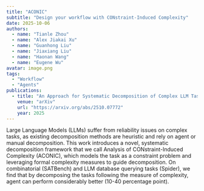 ```yaml
---
title: "ACONIC"
subtitle: "Design your workflow with CONstraint-Induced Complexity"
date: 2025-10-06
authors:
  - name: "Tianle Zhou"
  - name: "Alex Jiakai Xu"
  - name: "Guanhong Liu"
  - name: "Jiaxiang Liu"
  - name: "Haonan Wang"
  - name: "Eugene Wu"
avatar: image.png
tags:
  - "Workflow"
  - "Agents"
publications:
  - title: "An Approach for Systematic Decomposition of Complex LLM Tasks"
    venue: "arXiv"
    url: "https://arxiv.org/abs/2510.07772"
    year: 2025
---
```


Large Language Models (LLMs) suffer from reliability issues on complex tasks, as existing decomposition methods are heuristic and rely on agent or manual decomposition. This work introduces a novel, systematic decomposition framework that we call Analysis of CONstraint-Induced Complexity (ACONIC), which models the task as a constraint problem and leveraging formal complexity measures to guide decomposition. On combinatorial (SATBench) and LLM database querying tasks (Spider), we find that by decomposing the tasks following the measure of complexity, agent can perform considerably better (10-40 percentage point).